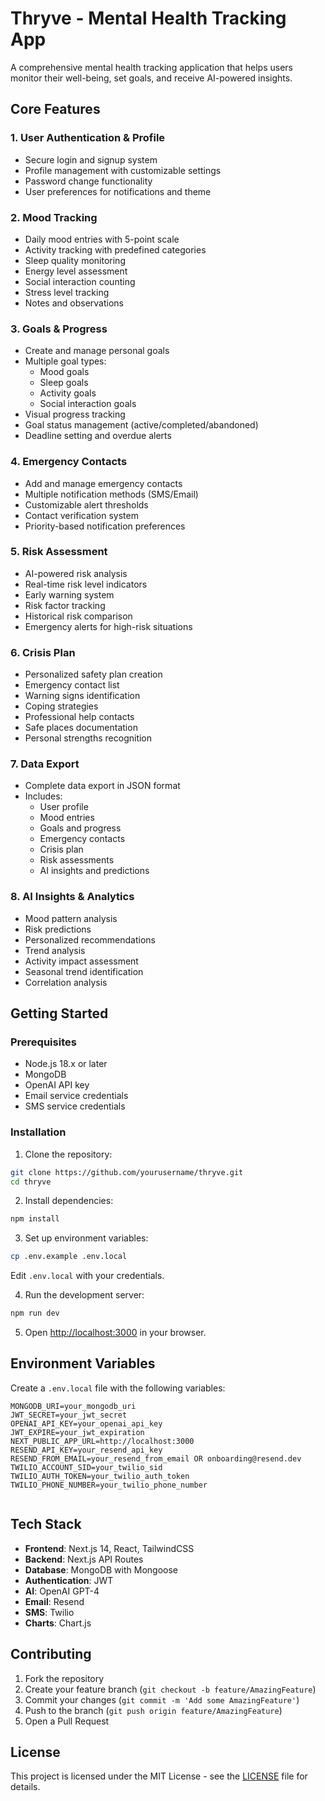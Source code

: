 # Thryve - Mental Health Tracking App

A comprehensive mental health tracking application that helps users monitor their well-being, set goals, and receive AI-powered insights.

## Core Features

### 1. User Authentication & Profile

- Secure login and signup system
- Profile management with customizable settings
- Password change functionality
- User preferences for notifications and theme

### 2. Mood Tracking

- Daily mood entries with 5-point scale
- Activity tracking with predefined categories
- Sleep quality monitoring
- Energy level assessment
- Social interaction counting
- Stress level tracking
- Notes and observations

### 3. Goals & Progress

- Create and manage personal goals
- Multiple goal types:
  - Mood goals
  - Sleep goals
  - Activity goals
  - Social interaction goals
- Visual progress tracking
- Goal status management (active/completed/abandoned)
- Deadline setting and overdue alerts

### 4. Emergency Contacts

- Add and manage emergency contacts
- Multiple notification methods (SMS/Email)
- Customizable alert thresholds
- Contact verification system
- Priority-based notification preferences

### 5. Risk Assessment

- AI-powered risk analysis
- Real-time risk level indicators
- Early warning system
- Risk factor tracking
- Historical risk comparison
- Emergency alerts for high-risk situations

### 6. Crisis Plan

- Personalized safety plan creation
- Emergency contact list
- Warning signs identification
- Coping strategies
- Professional help contacts
- Safe places documentation
- Personal strengths recognition

### 7. Data Export

- Complete data export in JSON format
- Includes:
  - User profile
  - Mood entries
  - Goals and progress
  - Emergency contacts
  - Crisis plan
  - Risk assessments
  - AI insights and predictions

### 8. AI Insights & Analytics

- Mood pattern analysis
- Risk predictions
- Personalized recommendations
- Trend analysis
- Activity impact assessment
- Seasonal trend identification
- Correlation analysis

## Getting Started

### Prerequisites

- Node.js 18.x or later
- MongoDB
- OpenAI API key
- Email service credentials
- SMS service credentials

### Installation

1. Clone the repository:

```bash
git clone https://github.com/yourusername/thryve.git
cd thryve
```

2. Install dependencies:

```bash
npm install
```

3. Set up environment variables:

```bash
cp .env.example .env.local
```

Edit `.env.local` with your credentials.

4. Run the development server:

```bash
npm run dev
```

5. Open [http://localhost:3000](http://localhost:3000) in your browser.

## Environment Variables

Create a `.env.local` file with the following variables:

```env
MONGODB_URI=your_mongodb_uri
JWT_SECRET=your_jwt_secret
OPENAI_API_KEY=your_openai_api_key
JWT_EXPIRE=your_jwt_expiration
NEXT_PUBLIC_APP_URL=http://localhost:3000
RESEND_API_KEY=your_resend_api_key
RESEND_FROM_EMAIL=your_resend_from_email OR onboarding@resend.dev
TWILIO_ACCOUNT_SID=your_twilio_sid
TWILIO_AUTH_TOKEN=your_twilio_auth_token
TWILIO_PHONE_NUMBER=your_twilio_phone_number


```

## Tech Stack

- **Frontend**: Next.js 14, React, TailwindCSS
- **Backend**: Next.js API Routes
- **Database**: MongoDB with Mongoose
- **Authentication**: JWT
- **AI**: OpenAI GPT-4
- **Email**: Resend
- **SMS**: Twilio
- **Charts**: Chart.js

## Contributing

1. Fork the repository
2. Create your feature branch (`git checkout -b feature/AmazingFeature`)
3. Commit your changes (`git commit -m 'Add some AmazingFeature'`)
4. Push to the branch (`git push origin feature/AmazingFeature`)
5. Open a Pull Request

## License

This project is licensed under the MIT License - see the [LICENSE](LICENSE) file for details.
